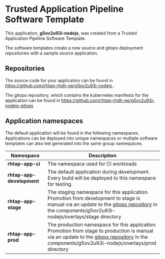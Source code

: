 # Trusted Application Pipeline Software Template

This application, **g5ov2u93i-nodejs**, was created from a Trusted Application Pipeline Software Template.

The software templates create a new source and gitops deployment repositories with a sample source application. 

## Repositories

The source code for your application can be found in [https://github.com/rhtap-rhdh-qe/g5ov2u93i-nodejs ](https://github.com/rhtap-rhdh-qe/g5ov2u93i-nodejs ).
 
The gitops repository, which contains the kubernetes manifests for the application can be found in 
[https://github.com/rhtap-rhdh-qe/g5ov2u93i-nodejs-gitops ](https://github.com/rhtap-rhdh-qe/g5ov2u93i-nodejs-gitops ) 

## Application namespaces 

The default application will be found in the following namespaces. Applications can be deployed into unique namespaces or multiple software templates can also bet generated into the same group namespaces.  

|  Namespace   |  Description   |  
| -------- | -------- |
| **rhtap-app-ci** | The namespace used for CI workloads |
| **rhtap-app-development** | The default application during development. Every build will be deployed to this namespace for testing. |
| **rhtap-app-stage** | The staging namespace for this application. Promotion from development to stage is manual via an update to the [gitops repository](https://github.com/rhtap-rhdh-qe/g5ov2u93i-nodejs-gitops ) in the components/g5ov2u93i-nodejs/overlays/stage directory |
| **rhtap-app-prod** | The production namespace for this application. Promotion from stage to production is manual via an update to the [gitops repository](https://github.com/rhtap-rhdh-qe/g5ov2u93i-nodejs-gitops ) in the components/g5ov2u93i-nodejs/overlays/prod directory |